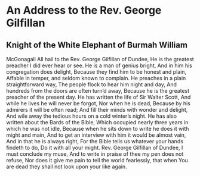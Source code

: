 # An Address to the Rev. George Gilfillan
## Knight of the White Elephant of Burmah William
McGonagall
All hail to the Rev. George Gilfillan of Dundee,
He is the greatest preacher I did ever hear or see.
He is a man of genius bright,
And in him his congregation does delight,
Because they find him to be honest and plain,
Affable in temper, and seldom known to complain.
He preaches in a plain straightforward way,
The people flock to hear him night and day,
And hundreds from the doors are often turn’d away,
Because he is the greatest preacher of the present day.
He has written the life of Sir Walter Scott,
And while he lives he will never be forgot,
Nor when he is dead,
Because by his admirers it will be often read;
And fill their minds with wonder and delight,
And wile away the tedious hours on a cold winter’s night.
He has also written about the Bards of the Bible,
Which occupied nearly three years in which he was not idle,
Because when he sits down to write he does it with might and main,
And to get an interview with him it would be almost vain,
And in that he is always right,
For the Bible tells us whatever your hands findeth to do,
Do it with all your might.
Rev. George Gilfillan of Dundee, I must conclude my muse,
And to write in praise of thee my pen does not refuse,
Nor does it give me pain to tell the world fearlessly, that when
You are dead they shall not look upon your like again.